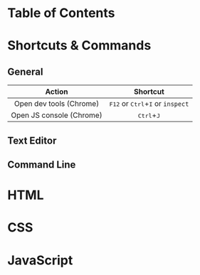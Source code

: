 # Table of Contents

# Shortcuts & Commands

## General

| Action | Shortcut |
|:------:|:------:|
|Open dev tools (Chrome)|<kbd>F12</kbd> or <kbd>Ctrl</kbd>+<kbd>I</kbd> or `inspect`|
|Open JS console (Chrome)|<kbd>Ctrl</kbd>+<kbd>J</kbd>|

## Text Editor

## Command Line


# HTML


# CSS


# JavaScript
